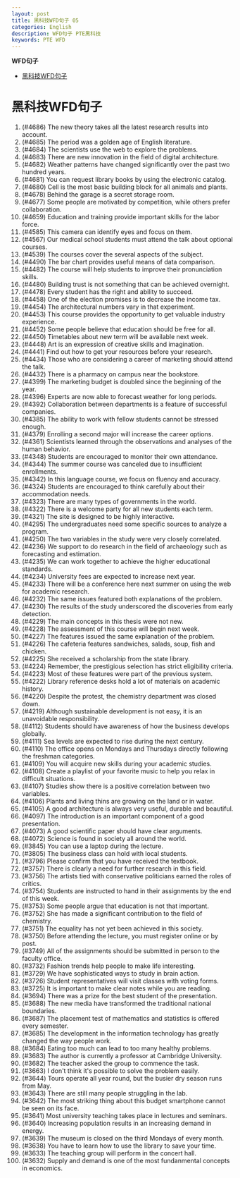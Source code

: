 ```yaml
---
layout: post
title: 黑科技WFD句子 05
categories: English
description: WFD句子 PTE黑科技
keywords: PTE WFD
---
```


<!-- START doctoc generated TOC please keep comment here to allow auto update -->
<!-- DON'T EDIT THIS SECTION, INSTEAD RE-RUN doctoc TO UPDATE -->
**WFD句子**

- [黑科技WFD句子](#%E9%BB%91%E7%A7%91%E6%8A%80wfd%E5%8F%A5%E5%AD%90)

<!-- END doctoc generated TOC please keep comment here to allow auto update -->


# 黑科技WFD句子
1. (#4686) The new theory takes all the latest research results into account.
2. (#4685) The period was a golden age of English literature.
3. (#4684) The scientists use the web to explore the problems.
4. (#4683) There are new innovation in the field of digital architecture.
5. (#4682) Weather patterns have changed significantly over the past two hundred years.
6. (#4681) You can request library books by using the electronic catalog.
7. (#4680) Cell is the most basic building block for all animals and plants.
8. (#4678) Behind the garage is a secret storage room.
9. (#4677) Some people are motivated by competition, while others prefer collaboration.
10. (#4659) Education and training provide important skills for the labor force.
11. (#4585) This camera can identify eyes and focus on them.
12. (#4567) Our medical school students must attend the talk about optional courses.
13. (#4539) The courses cover the several aspects of the subject.
14. (#4490) The bar chart provides useful means of data comparison.
15. (#4482) The course will help students to improve their pronunciation skills.
16. (#4480) Building trust is not something that can be achieved overnight.
17. (#4478) Every student has the right and ability to succeed.
18. (#4458) One of the election promises is to decrease the income tax.
19. (#4454) The architectural numbers vary in that experiment.
20. (#4453) This course provides the opportunity to get valuable industry experience.
21. (#4452) Some people believe that education should be free for all.
22. (#4450) Timetables about new term will be available next week.
23. (#4448) Art is an expression of creative skills and imagination.
24. (#4441) Find out how to get your resources before your research.
25. (#4434) Those who are considering a career of marketing should attend the talk.
26. (#4432) There is a pharmacy on campus near the bookstore.
27. (#4399) The marketing budget is doubled since the beginning of the year.
28. (#4396) Experts are now able to forecast weather for long periods.
29. (#4392) Collaboration between departments is a feature of successful companies.
30. (#4385) The ability to work with fellow students cannot be stressed enough.
31. (#4379) Enrolling a second major will increase the career options.
32. (#4361) Scientists learned through the observations and analyses of the human behavior.
33. (#4348) Students are encouraged to monitor their own attendance.
34. (#4344) The summer course was canceled due to insufficient enrollments.
35. (#4342) In this language course, we focus on fluency and accuracy.
36. (#4324) Students are encouraged to think carefully about their accommodation needs.
37. (#4323) There are many types of governments in the world.
38. (#4322) There is a welcome party for all new students each term.
39. (#4321) The site is designed to be highly interactive.
40. (#4295) The undergraduates need some specific sources to analyze a program.
41. (#4250) The two variables in the study were very closely correlated.
42. (#4236) We support to do research in the field of archaeology such as forecasting and estimation.
43. (#4235) We can work together to achieve the higher educational standards.
44. (#4234) University fees are expected to increase next year.
45. (#4233) There will be a conference here next summer on using the web for academic research.
46. (#4232) The same issues featured both explanations of the problem.
47. (#4230) The results of the study underscored the discoveries from early detection.
48. (#4229) The main concepts in this thesis were not new.
49. (#4228) The assessment of this course will begin next week.
50. (#4227) The features issued the same explanation of the problem.
51. (#4226) The cafeteria features sandwiches, salads, soup, fish and chicken.
52. (#4225) She received a scholarship from the state library.
53. (#4224) Remember, the prestigious selection has strict eligibility criteria.
54. (#4223) Most of these features were part of the previous system.
55. (#4222) Library reference desks hold a lot of materials on academic history.
56. (#4220) Despite the protest, the chemistry department was closed down.
57. (#4219) Although sustainable development is not easy, it is an unavoidable responsibility.
58. (#4112) Students should have awareness of how the business develops globally.
59. (#4111) Sea levels are expected to rise during the next century.
60. (#4110) The office opens on Mondays and Thursdays directly following the freshman categories.
61. (#4109) You will acquire new skills during your academic studies.
62. (#4108) Create a playlist of your favorite music to help you relax in difficult situations.
63. (#4107) Studies show there is a positive correlation between two variables.
64. (#4106) Plants and living thins are growing on the land or in water.
65. (#4105) A good architecture is always very useful, durable and beautiful.
66. (#4097) The introduction is an important component of a good presentation.
67. (#4073) A good scientific paper should have clear arguments.
68. (#4072) Science is found in society all around the world.
69. (#3845) You can use a laptop during the lecture.
70. (#3805) The business class can hold with local students.
71. (#3796) Please confirm that you have received the textbook.
72. (#3757) There is clearly a need for further research in this field.
73. (#3756) The artists tied with conservative politicians earned the roles of critics.
74. (#3754) Students are instructed to hand in their assignments by the end of this week.
75. (#3753) Some people argue that education is not that important.
76. (#3752) She has made a significant contribution to the field of chemistry.
77. (#3751) The equality has not yet been achieved in this society.
78. (#3750) Before attending the lecture, you must register online or by post.
79. (#3749) All of the assignments should be submitted in person to the faculty office.
80. (#3732) Fashion trends help people to make life interesting.
81. (#3729) We have sophisticated ways to study in brain action.
82. (#3726) Student representatives will visit classes with voting forms.
83. (#3725) It is important to make clear notes while you are reading.
84. (#3694) There was a prize for the best student of the presentation.
85. (#3688) The new media have transformed the traditional national boundaries.
86. (#3687) The placement test of mathematics and statistics is offered every semester.
87. (#3685) The development in the information technology has greatly changed the way people work.
88. (#3684) Eating too much can lead to too many healthy problems.
89. (#3683) The author is currently a professor at Cambridge University.
90. (#3682) The teacher asked the group to commence the task.
91. (#3663) I don't think it's possible to solve the problem easily.
92. (#3644) Tours operate all year round, but the busier dry season runs from May.
93. (#3643) There are still many people struggling in the lab.
94. (#3642) The most striking thing about this budget smartphone cannot be seen on its face.
95. (#3641) Most university teaching takes place in lectures and seminars.
96. (#3640) Increasing population results in an increasing demand in energy.
97. (#3639) The museum is closed on the third Mondays of every month.
98. (#3638) You have to learn how to use the library to save your time.
99. (#3633) The teaching group will perform in the concert hall.
100. (#3632) Supply and demand is one of the most fundanmental concepts in economics.

